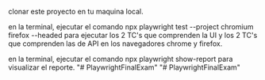 clonar este proyecto en tu maquina local.

en la terminal, ejecutar el comando npx playwright test --project chromium firefox --headed para ejecutar los 2 TC's que comprenden la UI
y los 2 TC's que comprenden las de API en los navegadores chrome y firefox.

en la terminal, ejecutar el comando npx playwright show-report para visualizar el reporte.
"# PlaywrightFinalExam" 
"# PlaywrightFinalExam" 
